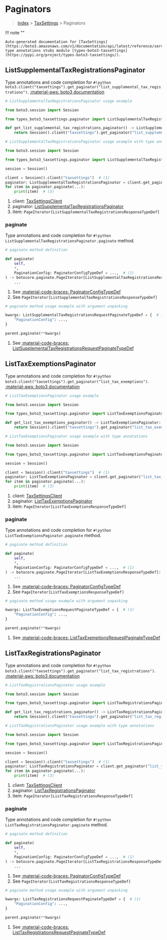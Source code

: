 # Paginators

> [Index](../README.md) > [TaxSettings](./README.md) > Paginators

!!! note ""

    Auto-generated documentation for [TaxSettings](https://boto3.amazonaws.com/v1/documentation/api/latest/reference/services/taxsettings.html#taxsettings)
    type annotations stubs module [types-boto3-taxsettings](https://pypi.org/project/types-boto3-taxsettings/).

## ListSupplementalTaxRegistrationsPaginator

Type annotations and code completion for `#!python boto3.client("taxsettings").get_paginator("list_supplemental_tax_registrations")`.
[:material-aws: boto3 documentation](https://boto3.amazonaws.com/v1/documentation/api/latest/reference/services/taxsettings/paginator/ListSupplementalTaxRegistrations.html#TaxSettings.Paginator.ListSupplementalTaxRegistrations)

```python
# ListSupplementalTaxRegistrationsPaginator usage example

from boto3.session import Session

from types_boto3_taxsettings.paginator import ListSupplementalTaxRegistrationsPaginator

def get_list_supplemental_tax_registrations_paginator() -> ListSupplementalTaxRegistrationsPaginator:
    return Session().client("taxsettings").get_paginator("list_supplemental_tax_registrations")
```

```python
# ListSupplementalTaxRegistrationsPaginator usage example with type annotations

from boto3.session import Session

from types_boto3_taxsettings.paginator import ListSupplementalTaxRegistrationsPaginator

session = Session()

client = Session().client("taxsettings")  # (1)
paginator: ListSupplementalTaxRegistrationsPaginator = client.get_paginator("list_supplemental_tax_registrations")  # (2)
for item in paginator.paginate(...):
    print(item)  # (3)
```

1. client: [TaxSettingsClient](./client.md)
2. paginator: [ListSupplementalTaxRegistrationsPaginator](./paginators.md#listsupplementaltaxregistrationspaginator)
3. item: `PageIterator[ListSupplementalTaxRegistrationsResponseTypeDef]`


### paginate

Type annotations and code completion for `#!python ListSupplementalTaxRegistrationsPaginator.paginate` method.

```python
# paginate method definition

def paginate(
    self,
    *,
    PaginationConfig: PaginatorConfigTypeDef = ...,  # (1)
) -> botocore.paginate.PageIterator[ListSupplementalTaxRegistrationsResponseTypeDef]:  # (2)
    ...
```

1. See [:material-code-braces: PaginatorConfigTypeDef](./type_defs.md#paginatorconfigtypedef)
2. See `PageIterator[ListSupplementalTaxRegistrationsResponseTypeDef]`


```python
# paginate method usage example with argument unpacking

kwargs: ListSupplementalTaxRegistrationsRequestPaginateTypeDef = {  # (1)
    "PaginationConfig": ...,
}

parent.paginate(**kwargs)
```

1. See [:material-code-braces: ListSupplementalTaxRegistrationsRequestPaginateTypeDef](./type_defs.md#listsupplementaltaxregistrationsrequestpaginatetypedef)
## ListTaxExemptionsPaginator

Type annotations and code completion for `#!python boto3.client("taxsettings").get_paginator("list_tax_exemptions")`.
[:material-aws: boto3 documentation](https://boto3.amazonaws.com/v1/documentation/api/latest/reference/services/taxsettings/paginator/ListTaxExemptions.html#TaxSettings.Paginator.ListTaxExemptions)

```python
# ListTaxExemptionsPaginator usage example

from boto3.session import Session

from types_boto3_taxsettings.paginator import ListTaxExemptionsPaginator

def get_list_tax_exemptions_paginator() -> ListTaxExemptionsPaginator:
    return Session().client("taxsettings").get_paginator("list_tax_exemptions")
```

```python
# ListTaxExemptionsPaginator usage example with type annotations

from boto3.session import Session

from types_boto3_taxsettings.paginator import ListTaxExemptionsPaginator

session = Session()

client = Session().client("taxsettings")  # (1)
paginator: ListTaxExemptionsPaginator = client.get_paginator("list_tax_exemptions")  # (2)
for item in paginator.paginate(...):
    print(item)  # (3)
```

1. client: [TaxSettingsClient](./client.md)
2. paginator: [ListTaxExemptionsPaginator](./paginators.md#listtaxexemptionspaginator)
3. item: `PageIterator[ListTaxExemptionsResponseTypeDef]`


### paginate

Type annotations and code completion for `#!python ListTaxExemptionsPaginator.paginate` method.

```python
# paginate method definition

def paginate(
    self,
    *,
    PaginationConfig: PaginatorConfigTypeDef = ...,  # (1)
) -> botocore.paginate.PageIterator[ListTaxExemptionsResponseTypeDef]:  # (2)
    ...
```

1. See [:material-code-braces: PaginatorConfigTypeDef](./type_defs.md#paginatorconfigtypedef)
2. See `PageIterator[ListTaxExemptionsResponseTypeDef]`


```python
# paginate method usage example with argument unpacking

kwargs: ListTaxExemptionsRequestPaginateTypeDef = {  # (1)
    "PaginationConfig": ...,
}

parent.paginate(**kwargs)
```

1. See [:material-code-braces: ListTaxExemptionsRequestPaginateTypeDef](./type_defs.md#listtaxexemptionsrequestpaginatetypedef)
## ListTaxRegistrationsPaginator

Type annotations and code completion for `#!python boto3.client("taxsettings").get_paginator("list_tax_registrations")`.
[:material-aws: boto3 documentation](https://boto3.amazonaws.com/v1/documentation/api/latest/reference/services/taxsettings/paginator/ListTaxRegistrations.html#TaxSettings.Paginator.ListTaxRegistrations)

```python
# ListTaxRegistrationsPaginator usage example

from boto3.session import Session

from types_boto3_taxsettings.paginator import ListTaxRegistrationsPaginator

def get_list_tax_registrations_paginator() -> ListTaxRegistrationsPaginator:
    return Session().client("taxsettings").get_paginator("list_tax_registrations")
```

```python
# ListTaxRegistrationsPaginator usage example with type annotations

from boto3.session import Session

from types_boto3_taxsettings.paginator import ListTaxRegistrationsPaginator

session = Session()

client = Session().client("taxsettings")  # (1)
paginator: ListTaxRegistrationsPaginator = client.get_paginator("list_tax_registrations")  # (2)
for item in paginator.paginate(...):
    print(item)  # (3)
```

1. client: [TaxSettingsClient](./client.md)
2. paginator: [ListTaxRegistrationsPaginator](./paginators.md#listtaxregistrationspaginator)
3. item: `PageIterator[ListTaxRegistrationsResponseTypeDef]`


### paginate

Type annotations and code completion for `#!python ListTaxRegistrationsPaginator.paginate` method.

```python
# paginate method definition

def paginate(
    self,
    *,
    PaginationConfig: PaginatorConfigTypeDef = ...,  # (1)
) -> botocore.paginate.PageIterator[ListTaxRegistrationsResponseTypeDef]:  # (2)
    ...
```

1. See [:material-code-braces: PaginatorConfigTypeDef](./type_defs.md#paginatorconfigtypedef)
2. See `PageIterator[ListTaxRegistrationsResponseTypeDef]`


```python
# paginate method usage example with argument unpacking

kwargs: ListTaxRegistrationsRequestPaginateTypeDef = {  # (1)
    "PaginationConfig": ...,
}

parent.paginate(**kwargs)
```

1. See [:material-code-braces: ListTaxRegistrationsRequestPaginateTypeDef](./type_defs.md#listtaxregistrationsrequestpaginatetypedef)

